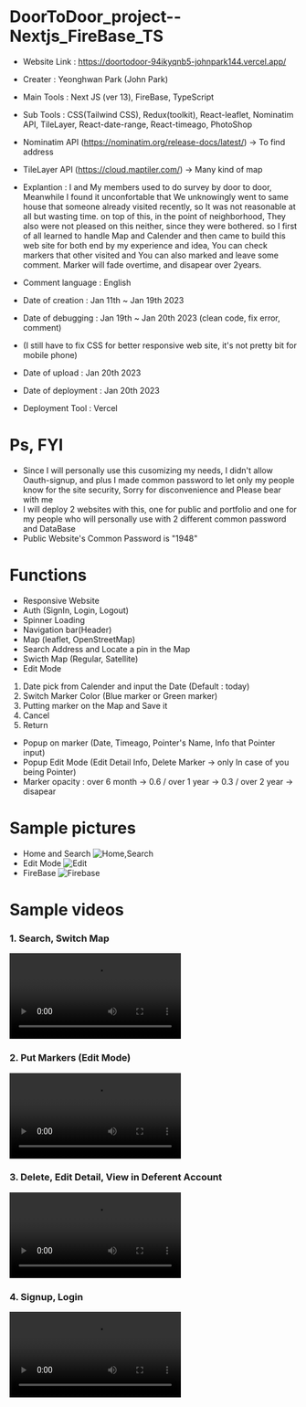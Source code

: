# DoorToDoor_project--Nextjs_FireBase_TS
- Website Link : https://doortodoor-94ikyqnb5-johnpark144.vercel.app/
- Creater : Yeonghwan Park (John Park)
- Main Tools : Next JS (ver 13), FireBase, TypeScript
- Sub Tools : CSS(Tailwind CSS), Redux(toolkit), React-leaflet, Nominatim API, TileLayer, React-date-range, React-timeago, PhotoShop

- Nominatim API (https://nominatim.org/release-docs/latest/) -> To find address
- TileLayer API (https://cloud.maptiler.com/) -> Many kind of map

- Explantion : I and My members used to do survey by door to door, Meanwhile I found it unconfortable that We unknowingly went to same house that someone already visited recently, so It was not reasonable at all but wasting time. on top of this, in the point of neighborhood, They also were not pleased on this neither,
since they were bothered. so I first of all learned to handle Map and Calender and then came to build this web site for both end by my experience and idea, You can check markers that other visited and You can also marked and leave some comment. Marker will fade overtime, and disapear over 2years.

- Comment language : English

- Date of creation : Jan 11th ~ Jan 19th 2023
- Date of debugging : Jan 19th ~ Jan 20th 2023 (clean code, fix error, comment)
- (I still have to fix CSS for better responsive web site, it's not pretty bit for mobile phone)
- Date of upload : Jan 20th 2023
- Date of deployment : Jan 20th 2023
- Deployment Tool : Vercel

# Ps, FYI
- Since I will personally use this cusomizing my needs, I didn't allow Oauth-signup,
 and plus I made common password to let only my people know for the site security, Sorry for disconvenience and Please bear with me
- I will deploy 2 websites with this, one for public and portfolio and one for my people who will personally use with 2 different common password and DataBase
- Public Website's Common Password is "1948"

# Functions
- Responsive Website
- Auth (SignIn, Login, Logout)
- Spinner Loading
- Navigation bar(Header)
- Map (leaflet, OpenStreetMap)
- Search Address and Locate a pin in the Map
- Swicth Map (Regular, Satellite) 
- Edit Mode
1) Date pick from Calender and input the Date (Default : today)
2) Switch Marker Color (Blue marker or Green marker)
3) Putting marker on the Map and Save it
4) Cancel
5) Return
- Popup on marker (Date, Timeago, Pointer's Name, Info that Pointer input)
- Popup Edit Mode (Edit Detail Info, Delete Marker -> only In case of you being Pointer) 
- Marker opacity : over 6 month ->  0.6 / over 1 year ->  0.3 / over 2 year -> disapear

# Sample pictures
- Home and Search
![Home,Search](https://user-images.githubusercontent.com/106279616/213786393-cbe7d301-83e3-4a2f-9c6d-82d8c04fc02f.png)
- Edit Mode
![Edit](https://user-images.githubusercontent.com/106279616/213785475-98868196-84a2-488d-b783-e033125719c5.png)
- FireBase
![Firebase](https://user-images.githubusercontent.com/106279616/213785520-718a13bd-81ab-4a1f-a9c8-8a1e89e0cccf.png)


# Sample videos

<h3> 1. Search, Switch Map </h3>
<video src="https://user-images.githubusercontent.com/106279616/213798582-96fc4ded-baf3-4d41-83b8-53490b474d47.mp4"></video>

<h3> 2. Put Markers (Edit Mode) </h3>
<video src="https://user-images.githubusercontent.com/106279616/213798659-a80fa925-4195-42de-995b-360d86bdd2bd.mp4"></video>

<h3> 3. Delete, Edit Detail, View in Deferent Account </h3>
<video src="https://user-images.githubusercontent.com/106279616/213798727-036a3e73-2a53-4036-906b-5126d46f9640.mp4"></video>

<h3> 4. Signup, Login </h3>
<video src="https://user-images.githubusercontent.com/106279616/213798790-f75abdaa-3d70-4982-a36b-ef14e9e17aeb.mp4"></video>
